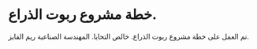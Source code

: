 # خطة مشروع ربوت الذراع.
تم العمل على خطة مشروع ربوت الذراع. خالص التحايا. المهندسة الصناعية ريم الفايز.

